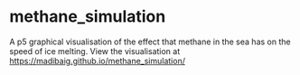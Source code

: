 # methane_simulation
A p5 graphical visualisation of the effect that methane in the sea has on the speed of ice melting.
View the visualisation at https://madibaig.github.io/methane_simulation/
